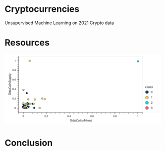 # Cryptocurrencies
Unsupervised Machine Learning on 2021 Crypto data

# Resources
![Scatterplot](resources/Cryptocurrency_scatter.png)
# Conclusion
